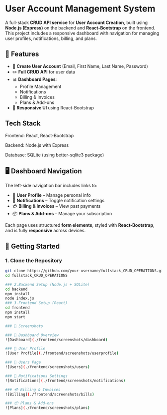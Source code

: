 # User Account Management System

A full-stack **CRUD API service** for **User Account Creation**, built using **Node.js (Express)** on the backend and **React-Bootstrap** on the frontend. This project includes a responsive dashboard with navigation for managing user profiles, notifications, billing, and plans.


## 📌 Features

- 🔐 **Create User Account** (Email, First Name, Last Name, Password)
- ✏️ **Full CRUD API** for user data
- 📊 **Dashboard Pages**:
  - Profile Management
  - Notifications
  - Billing & Invoices
  - Plans & Add-ons
- 🎨 **Responsive UI** using React-Bootstrap

## Tech Stack
Frontend: React, React-Bootstrap

Backend: Node.js with Express

Database: SQLite (using better-sqlite3 package)

## 🖥️ Dashboard Navigation

The left-side navigation bar includes links to:

- 👤 **User Profile** – Manage personal info  
- 🔔 **Notifications** – Toggle notification settings  
- 💳 **Billing & Invoices** – View past payments  
- 📦 **Plans & Add-ons** – Manage your subscription  

Each page uses structured **form elements**, styled with **React-Bootstrap**, and is fully **responsive** across devices.

## 🚀 Getting Started

### 1. Clone the Repository

```bash
git clone https://github.com/your-username/fullstack_CRUD_OPERATIONS.git
cd fullstack_CRUD_OPERATIONS

### 2.Backend Setup (Node.js + SQLite)
cd backend
npm install
node index.js
### 3.Frontend Setup (React)
cd frontend
npm install
npm start

### 📸 Screenshots

### 🧩 Dashboard Overview  
![Dashboard](./frontend/screenshots/dashboard)

### 👤 User Profile  
![User Profile](./frontend/screenshots/userprofile)

### 👥 Users Page  
![Users](./frontend/screenshots/users)

### 🔔 Notifications Settings  
![Notifications](./frontend/screenshots/notifications)

### 💳 Billing & Invoices  
![Billing](./frontend/screenshots/bills)

### 📦 Plans & Add-ons  
![Plans](./frontend/screenshots/plans)


